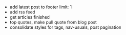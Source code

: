 - add latest post to footer limit: 1
- add rss feed
- get articles finished
- top quotes, make pull quote from blog post
- consolidate styles for tags, nav-usuals, post pagination